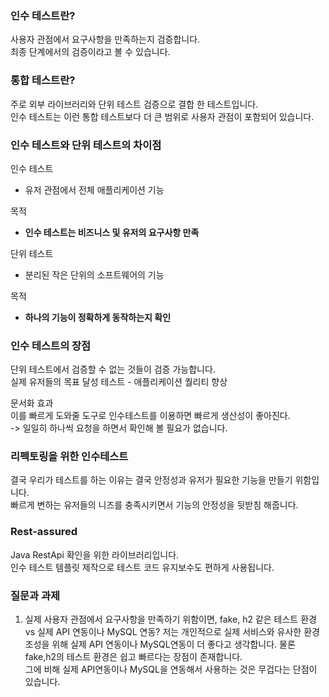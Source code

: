 ### 인수 테스트란?
사용자 관점에서 요구사항을 만족하는지 검증합니다.    
최종 단계에서의 검증이라고 볼 수 있습니다.  

### 통합 테스트란?  
주로 외부 라이브러리와 단위 테스트 검증으로 결합 한 테스트입니다.  
인수 테스트는 이런 통합 테스트보다 더 큰 범위로 사용자 관점이 포함되어 있습니다.  


### 인수 테스트와 단위 테스트의 차이점

인수 테스트  
- 유저 관점에서 전체 애플리케이션 기능

목적
- **인수 테스트는 비즈니스 및 유저의 요구사항 만족**


단위 테스트
- 분리된 작은 단위의 소프트웨어의 기능

목적
- **하나의 기능이 정확하게 동작하는지 확인**


### 인수 테스트의 장점
단위 테스트에서 검증할 수 없는 것들이 검증 가능합니다.  
실제 유저들의 목표 달성 테스트 - 애플리케이션 퀄리티 향상  

문서화 효과  
이를 빠르게 도와줄 도구로 인수테스트를 이용하면 빠르게 생산성이 좋아진다.  
-> 일일히 하나씩 요청을 하면서 확인해 볼 필요가 없습니다.  

### 리펙토링을 위한 인수테스트  
결국 우리가 테스트를 하는 이유는 결국 안정성과 유저가 필요한 기능을 만들기 위함입니다.  
빠르게 변하는 유저들의 니즈를 충족시키면서 기능의 안정성을 뒷받침 해줍니다.  


### Rest-assured
Java RestApi 확인을 위한 라이브러리입니다.  
인수 테스트 템플릿 제작으로 테스트 코드 유지보수도 편하게 사용됩니다.  

### 질문과 과제
01. 실제 사용자 관점에서 요구사항을 만족하기 위함이면, fake, h2 같은 테스트 환경 vs 실제 API 연동이나 MySQL 연동? 
저는 개인적으로 실제 서비스와 유사한 환경 조성을 위해 실제 API 연동이나 MySQL연동이 더 좋다고 생각합니다. 물론 fake,h2의 테스트 환경은 쉽고 빠르다는 장점이 존재합니다.  
그에 비해 실제 API연동이나 MySQL을 연동해서 사용하는 것은 무겁다는 단점이 있습니다.